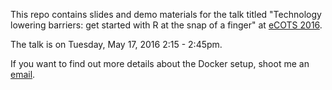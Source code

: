 This repo contains slides and demo materials for the talk 
titled "Technology lowering barriers: get started with R at the snap of a finger" at [eCOTS 2016](https://www.causeweb.org/cause/ecots/ecots16/program). 

The talk is on Tuesday, May 17, 2016 2:15 - 2:45pm.

If you want to find out more details about the Docker setup,
shoot me an [email](mailto:mine@stat.duke.edu).